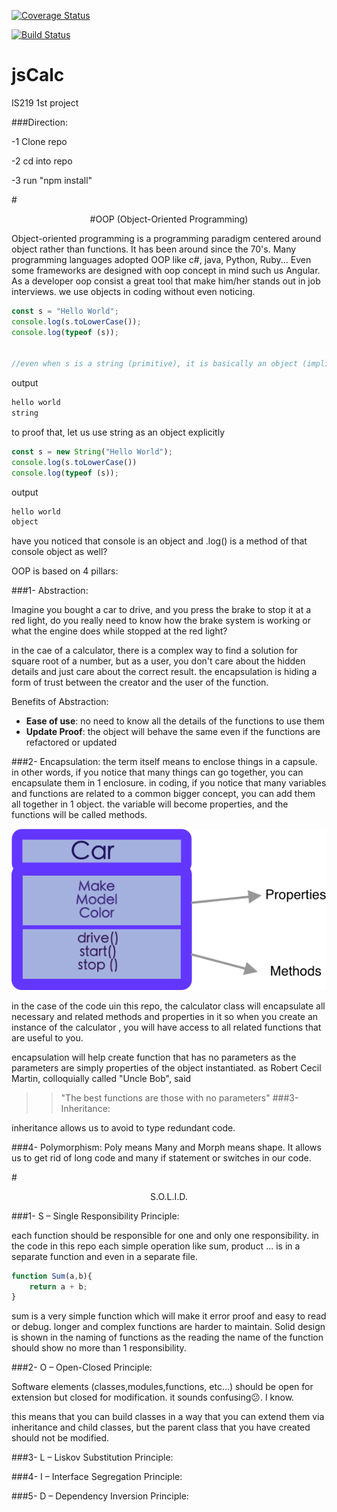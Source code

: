 [![Coverage Status](https://coveralls.io/repos/github/ashili/jsCalc/badge.svg?branch=main&kill_cache=1)](https://coveralls.io/github/ashili/jsCalc?branch=main&&)


[![Build Status](https://travis-ci.com/ashili/jsCalc.svg?branch=main)](https://travis-ci.com/ashili/jsCalc)
# jsCalc
IS219 1st project

###Direction:

-1 Clone repo

-2 cd into repo

-3 run "npm install"



#<p align="center"> #OOP (Object-Oriented Programming) </p> 



Object-oriented programming is a programming paradigm centered around object rather than functions. 
It has been around since the 70's. Many programming languages adopted OOP like c#, java, Python, Ruby... 
Even some frameworks are designed with oop concept in mind such us Angular.
As a developer oop consist a great tool that make him/her stands out in job interviews.
we use objects in coding without even noticing.

~~~javascript
const s = "Hello World";
console.log(s.toLowerCase());
console.log(typeof (s));


//even when s is a string (primitive), it is basically an object (implicitly)and toLowerCase() is a method of that object
~~~
output
~~~bash
hello world
string
~~~

to proof that, let us use string as an object explicitly

~~~javascript
const s = new String("Hello World");
console.log(s.toLowerCase())
console.log(typeof (s));
~~~
output
~~~bash
hello world
object
~~~

have you noticed that console is an object and .log() is a method of that console object as well?

OOP is based on 4 pillars:

###1- Abstraction:

Imagine you bought a car to drive, and you press the brake to stop it at a red light, do you really need to know how the brake system is working or what the engine does while stopped at the red light?

in the cae of a calculator, there is a complex way to find a solution for square root of a number, but as a user, you don't care about the hidden details and just care about the correct result.
the encapsulation is hiding a form of trust between the creator and the user of the function.

Benefits of Abstraction:
* **Ease of use**: no need to know all the details of the functions to use them
* **Update Proof**: the object will behave the same even if the functions are refactored or updated

###2- Encapsulation:
the term itself means to enclose things in a capsule. in other words, if you notice that many things can go together, you can encapsulate them in 1 enclosure.
in coding, if you notice that many variables and functions are related to a common bigger concept, you can add them all together in 1 object. the variable will become properties, and the functions will be called methods.

![alt text](./images/encapsulation.png)

in the case of the code uin this repo, the calculator class will encapsulate all necessary and related methods and properties in it so when you create an instance of the calculator , you will have access to all related functions that are useful to you.

encapsulation will help create function that has no parameters as the parameters are simply  properties of the object instantiated.  as Robert Cecil Martin, colloquially called "Uncle Bob", said  
> > "The best functions are those with no parameters"
###3- Inheritance:

inheritance allows us to avoid to type redundant code. 

###4- Polymorphism:
Poly means Many and Morph means shape. It allows us to get rid of long code and many if statement or switches in our code.


#<p style="text-align: center;"> S.O.L.I.D. </p> 


###1- S – Single Responsibility Principle:

each function should be responsible for one and only one responsibility.
in the code in this repo each simple operation like sum, product ... is in a separate function and even in a separate file.

~~~javascript
function Sum(a,b){
    return a + b;
}
~~~

sum is a very simple function which will make it error proof and easy to read or debug.
longer and complex functions are harder to maintain.
Solid design is shown in the naming of functions as the reading the name of the function should show no more than 1 responsibility. 



###2- O – Open-Closed Principle:

Software elements (classes,modules,functions, etc...) should be open for extension but closed for modification.
it sounds confusing:confused:. I know.

this means that you can build classes in a way that you can extend them via inheritance and child classes, but the parent class that you have created should not be modified.

###3- L – Liskov Substitution Principle:

###4- I – Interface Segregation Principle:

###5- D – Dependency Inversion Principle:


